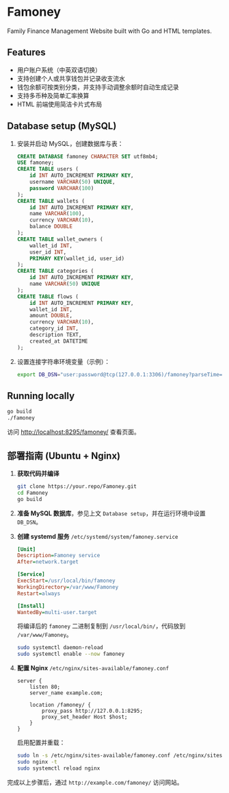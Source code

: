 # Famoney

Family Finance Management Website built with Go and HTML templates.

## Features

- 用户账户系统（中英双语切换）
- 支持创建个人或共享钱包并记录收支流水
- 钱包余额可按类别分类，并支持手动调整余额时自动生成记录
- 支持多币种及简单汇率换算
- HTML 前端使用简洁卡片式布局

## Database setup (MySQL)

1. 安装并启动 MySQL，创建数据库与表：

   ```sql
   CREATE DATABASE famoney CHARACTER SET utf8mb4;
   USE famoney;
   CREATE TABLE users (
       id INT AUTO_INCREMENT PRIMARY KEY,
       username VARCHAR(50) UNIQUE,
       password VARCHAR(100)
   );
   CREATE TABLE wallets (
       id INT AUTO_INCREMENT PRIMARY KEY,
       name VARCHAR(100),
       currency VARCHAR(10),
       balance DOUBLE
   );
   CREATE TABLE wallet_owners (
       wallet_id INT,
       user_id INT,
       PRIMARY KEY(wallet_id, user_id)
   );
   CREATE TABLE categories (
       id INT AUTO_INCREMENT PRIMARY KEY,
       name VARCHAR(50) UNIQUE
   );
   CREATE TABLE flows (
       id INT AUTO_INCREMENT PRIMARY KEY,
       wallet_id INT,
       amount DOUBLE,
       currency VARCHAR(10),
       category_id INT,
       description TEXT,
       created_at DATETIME
   );
   ```

2. 设置连接字符串环境变量（示例）：

   ```bash
   export DB_DSN="user:password@tcp(127.0.0.1:3306)/famoney?parseTime=true"
   ```

## Running locally

```bash
go build
./famoney
```

访问 <http://localhost:8295/famoney/> 查看页面。

## 部署指南 (Ubuntu + Nginx)

1. **获取代码并编译**

   ```bash
   git clone https://your.repo/Famoney.git
   cd Famoney
   go build
   ```

2. **准备 MySQL 数据库**，参见上文 `Database setup`，并在运行环境中设置 `DB_DSN`。

3. **创建 systemd 服务** `/etc/systemd/system/famoney.service`

   ```ini
   [Unit]
   Description=Famoney service
   After=network.target

   [Service]
   ExecStart=/usr/local/bin/famoney
   WorkingDirectory=/var/www/Famoney
   Restart=always

   [Install]
   WantedBy=multi-user.target
   ```

   将编译后的 `famoney` 二进制复制到 `/usr/local/bin/`，代码放到 `/var/www/Famoney`。

   ```bash
   sudo systemctl daemon-reload
   sudo systemctl enable --now famoney
   ```

4. **配置 Nginx** `/etc/nginx/sites-available/famoney.conf`

   ```nginx
   server {
       listen 80;
       server_name example.com;

       location /famoney/ {
           proxy_pass http://127.0.0.1:8295;
           proxy_set_header Host $host;
       }
   }
   ```

   启用配置并重载：

   ```bash
   sudo ln -s /etc/nginx/sites-available/famoney.conf /etc/nginx/sites-enabled/
   sudo nginx -t
   sudo systemctl reload nginx
   ```

完成以上步骤后，通过 `http://example.com/famoney/` 访问网站。

